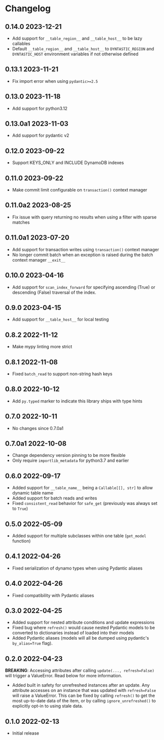 # Changelog

## 0.14.0 2023-12-21

- Add support for `__table_region__` and `__table_host__` to be lazy callables
- Default `__table_region__` and `__table_host__` to `DYNTASTIC_REGION` and
  `DYNTASTIC_HOST` environment variables if not otherwise defined

## 0.13.1 2023-11-21

- Fix import error when using `pydantic>=2.5`

## 0.13.0 2023-11-18

- Add support for python3.12

## 0.13.0a1 2023-11-03

- Add support for pydantic v2

## 0.12.0 2023-09-22

- Support KEYS_ONLY and INCLUDE DynamoDB indexes

## 0.11.0 2023-09-22

- Make commit limit configurable on `transaction()` context manager

## 0.11.0a2 2023-08-25

- Fix issue with query returning no results when using a filter with sparse matches

## 0.11.0a1 2023-07-20

- Add support for transaction writes using `transaction()` context manager
- No longer commit batch when an exception is raised during the batch context
  manager `__exit__`

## 0.10.0 2023-04-16

- Add support for `scan_index_forward` for specifying ascending (True) or
  descending (False) traversal of the index.

## 0.9.0 2023-04-15

- Add support for `__table_host__` for local testing

## 0.8.2 2022-11-12

- Make mypy linting more strict

## 0.8.1 2022-11-08

- Fixed `batch_read` to support non-string hash keys

## 0.8.0 2022-10-12

- Add `py.typed` marker to indicate this library ships with type hints

## 0.7.0 2022-10-11

- No changes since 0.7.0a1

## 0.7.0a1 2022-10-08

- Change dependency version pinning to be more flexible
- Only require `importlib_metadata` for python3.7 and earlier

## 0.6.0 2022-09-17

- Added support for `__table_name__` being a `Callable[[], str]` to allow
  dynamic table name
- Added support for batch reads and writes
- Fixed `consistent_read` behavior for `safe_get` (previously was always set to
  `True`)

## 0.5.0 2022-05-09

- Added support for multiple subclasses within one table (`get_model` function)

## 0.4.1 2022-04-26

- Fixed serialization of dynamo types when using Pydantic aliases

## 0.4.0 2022-04-26

- Fixed compatibility with Pydantic aliases

## 0.3.0 2022-04-25

- Added support for nested attribute conditions and update expressions
- Fixed bug where `refresh()` would cause nested Pydantic models to be
  converted to dictionaries instead of loaded into their models
- Added Pydantic aliases (models will all be dumped using pydantic's
  `by_alias=True` flag).

## 0.2.0 2022-04-23

**BREAKING**: Accessing attributes after calling `update(..., refresh=False)`
will trigger a ValueError. Read below for more information.

- Added built in safety for unrefreshed instances after an update. Any
  attribute accesses on an instance that was updated with `refresh=False`
  will raise a ValueError. This can be fixed by calling `refresh()` to get
  the most up-to-date data of the item, or by calling `ignore_unrefreshed()`
  to explicitly opt-in to using stale data.

## 0.1.0 2022-02-13

- Initial release
